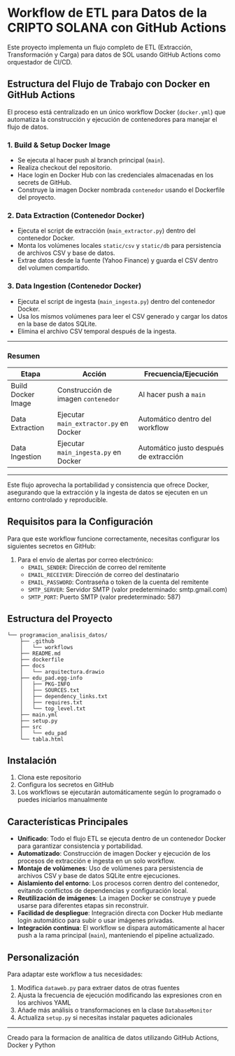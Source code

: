 # Workflow de ETL para Datos de la CRIPTO SOLANA con GitHub Actions

Este proyecto implementa un flujo completo de ETL (Extracción, Transformación y Carga) para datos de SOL usando GitHub Actions como orquestador de CI/CD.

## Estructura del Flujo de Trabajo con Docker en GitHub Actions

El proceso está centralizado en un único workflow Docker (`docker.yml`) que automatiza la construcción y ejecución de contenedores para manejar el flujo de datos.

### 1. Build & Setup Docker Image
- Se ejecuta al hacer push al branch principal (`main`).
- Realiza checkout del repositorio.
- Hace login en Docker Hub con las credenciales almacenadas en los secrets de GitHub.
- Construye la imagen Docker nombrada `contenedor` usando el Dockerfile del proyecto.

### 2. Data Extraction (Contenedor Docker)
- Ejecuta el script de extracción (`main_extractor.py`) dentro del contenedor Docker.
- Monta los volúmenes locales `static/csv` y `static/db` para persistencia de archivos CSV y base de datos.
- Extrae datos desde la fuente (Yahoo Finance) y guarda el CSV dentro del volumen compartido.

### 3. Data Ingestion (Contenedor Docker)
- Ejecuta el script de ingesta (`main_ingesta.py`) dentro del contenedor Docker.
- Usa los mismos volúmenes para leer el CSV generado y cargar los datos en la base de datos SQLite.
- Elimina el archivo CSV temporal después de la ingesta.

---

### Resumen

| Etapa                  | Acción                             | Frecuencia/Ejecución              |
|------------------------|----------------------------------|---------------------------------|
| Build Docker Image      | Construcción de imagen `contenedor` | Al hacer push a `main`           |
| Data Extraction        | Ejecutar `main_extractor.py` en Docker | Automático dentro del workflow  |
| Data Ingestion         | Ejecutar `main_ingesta.py` en Docker | Automático justo después de extracción |

---

Este flujo aprovecha la portabilidad y consistencia que ofrece Docker, asegurando que la extracción y la ingesta de datos se ejecuten en un entorno controlado y reproducible.


## Requisitos para la Configuración

Para que este workflow funcione correctamente, necesitas configurar los siguientes secretos en GitHub:

1. Para el envío de alertas por correo electrónico:
   - `EMAIL_SENDER`: Dirección de correo del remitente
   - `EMAIL_RECEIVER`: Dirección de correo del destinatario
   - `EMAIL_PASSWORD`: Contraseña o token de la cuenta del remitente
   - `SMTP_SERVER`: Servidor SMTP (valor predeterminado: smtp.gmail.com)
   - `SMTP_PORT`: Puerto SMTP (valor predeterminado: 587)

## Estructura del Proyecto

```
└── programacion_analisis_datos/
    ├── .github
    │   └── workflows
    ├── README.md
    ├── dockerfile
    ├── docs
    │   └── arquitectura.drawio
    ├── edu_pad.egg-info
    │   ├── PKG-INFO
    │   ├── SOURCES.txt
    │   ├── dependency_links.txt
    │   ├── requires.txt
    │   └── top_level.txt
    ├── main.yml
    ├── setup.py
    ├── src
    │   └── edu_pad
    └── tabla.html
```

## Instalación

1. Clona este repositorio
2. Configura los secretos en GitHub
3. Los workflows se ejecutarán automáticamente según lo programado o puedes iniciarlos manualmente

## Características Principales

- **Unificado**: Todo el flujo ETL se ejecuta dentro de un contenedor Docker para garantizar consistencia y portabilidad.
- **Automatizado**: Construcción de imagen Docker y ejecución de los procesos de extracción e ingesta en un solo workflow.
- **Montaje de volúmenes**: Uso de volúmenes para persistencia de archivos CSV y base de datos SQLite entre ejecuciones.
- **Aislamiento del entorno**: Los procesos corren dentro del contenedor, evitando conflictos de dependencias y configuración local.
- **Reutilización de imágenes**: La imagen Docker se construye y puede usarse para diferentes etapas sin reconstruir.
- **Facilidad de despliegue**: Integración directa con Docker Hub mediante login automático para subir o usar imágenes privadas.
- **Integración continua**: El workflow se dispara automáticamente al hacer push a la rama principal (`main`), manteniendo el pipeline actualizado.


## Personalización

Para adaptar este workflow a tus necesidades:

1. Modifica `dataweb.py` para extraer datos de otras fuentes
2. Ajusta la frecuencia de ejecución modificando las expresiones cron en los archivos YAML
3. Añade más análisis o transformaciones en la clase `DatabaseMonitor`
4. Actualiza `setup.py` si necesitas instalar paquetes adicionales

---

Creado para la formacion de analitica de datos utilizando GitHub Actions, Docker y Python
